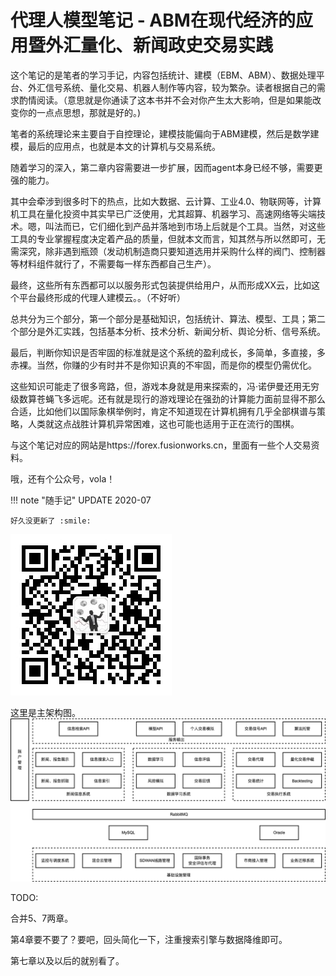 <!---
a documentation master file, created by
sphinx-quickstart on Tue Jun 10 21:11:02 2014.
You can adapt this file completely to your liking, but it should at least
contain the root `toctree` directive.
-->

# 代理人模型笔记 - ABM在现代经济的应用暨外汇量化、新闻政史交易实践

这个笔记的是笔者的学习手记，内容包括统计、建模（EBM、ABM）、数据处理平台、外汇信号系统、量化交易、机器人制作等内容，较为繁杂。读者根据自己的需求酌情阅读。（意思就是你通读了这本书并不会对你产生太大影响，但是如果能改变你的一点点思想，那就是好的。)

笔者的系统理论来主要自于自控理论，建模技能偏向于ABM建模，然后是数学建模，最后的应用点，也就是本文的计算机与交易系统。

随着学习的深入，第二章内容需要进一步扩展，因而agent本身已经不够，需要更强的能力。

其中会牵涉到很多时下的热点，比如大数据、云计算、工业4.0、物联网等，计算机工具在量化投资中其实早已广泛使用，尤其超算、机器学习、高速网络等尖端技术。嗯，叫法而已，它们细化到产品并落地到市场上后就是个工具。当然，对这些工具的专业掌握程度决定着产品的质量，但就本文而言，知其然与所以然即可，无需深究，除非遇到瓶颈（发动机制造商只要知道选用并采购什么样的阀门、控制器等材料组件就行了，不需要每一样东西都自己生产）。

最终，这些所有东西都可以以服务形式包装提供给用户，从而形成XX云，比如这个平台最终形成的代理人建模云。。（不好听）

总共分为三个部分，第一个部分是基础知识，包括统计、算法、模型、工具；第二个部分是外汇实践，包括基本分析、技术分析、新闻分析、舆论分析、信号系统。

最后，判断你知识是否牢固的标准就是这个系统的盈利成长，多简单，多直接，多赤裸。当然，你赚的少有时并不是你知识真的不牢固，而是你的模型仍需优化。

这些知识可能走了很多弯路，但，游戏本身就是用来探索的，冯·诺伊曼还用无穷级数算苍蝇飞多远呢。还有就是现行的游戏理论在强劲的计算能力面前显得不那么合适，比如他们以国际象棋举例时，肯定不知道现在计算机拥有几乎全部棋谱与策略，人类就这点战胜计算机异常困难，这也可能也适用于正在流行的围棋。

与这个笔记对应的网站是https://forex.fusionworks.cn，里面有一些个人交易资料。

哦，还有个公众号，vola！

!!! note "随手记"
    UPDATE 2020-07

    好久没更新了 :smile:

![image1](../images/datanote/logo.jpg)

这里是主架构图。
![image2](../images/datanote/infra-1.png)


TODO:

合并5、7两章。

第4章要不要了？要吧，回头简化一下，注重搜索引擎与数据降维即可。

第七章以及以后的就别看了。


